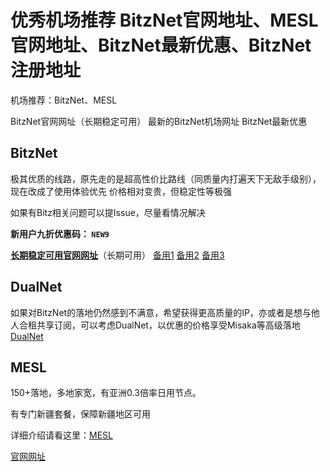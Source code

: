 # 优秀机场推荐 BitzNet官网地址、MESL官网地址、BitzNet最新优惠、BitzNet注册地址
机场推荐：BitzNet、MESL

BitzNet官网网址（长期稳定可用）
最新的BitzNet机场网址
BitzNet最新优惠

## BitzNet

极其优质的线路，原先走的是超高性价比路线（同质量内打遍天下无敌手级别），现在改成了使用体验优先
价格相对变贵，但稳定性等极强

如果有Bitz相关问题可以提Issue，尽量看情况解决

**新用户九折优惠码： ```NEW9```**

[**长期稳定可用官网网址**](https://new.bnaffloop.com/#/register?code=ITlfQijS)（长期可用）
[备用1](https://www.gobitznet.com/aff=ITlfQijS)
[备用2](https://www.thebitznet.com/aff=ITlfQijS)
[备用3](https://www.tobitznet.com/aff=ITlfQijS)

## DualNet

如果对BitzNet的落地仍然感到不满意，希望获得更高质量的IP，亦或者是想与他人合租共享订阅，可以考虑DualNet，以优惠的价格享受Misaka等高级落地
[DualNet](https://dualnet.tigaf88789.workers.dev)

## MESL

150+落地，多地家宽，有亚洲0.3倍率日用节点。

有专门新疆套餐，保障新疆地区可用

详细介绍请看这里：[MESL](https://github.com/nogopex/MESL)

[官网网址](https://mesl.tigaf88789.workers.dev)
